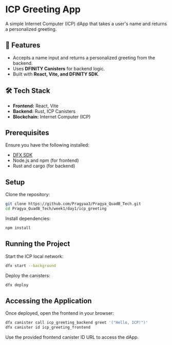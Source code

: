 # ICP Greeting App

A simple Internet Computer (ICP) dApp that takes a user's name and returns a personalized greeting.

## 📌 Features  
- Accepts a name input and returns a personalized greeting from the backend.  
- Uses **DFINITY Canisters** for backend logic.  
- Built with **React, Vite, and DFINITY SDK**.

## 🛠 Tech Stack  
- **Frontend:** React, Vite  
- **Backend:** Rust, ICP Canisters  
- **Blockchain:** Internet Computer (ICP)  


## Prerequisites

Ensure you have the following installed:

- [DFX SDK](https://internetcomputer.org/docs/current/developer-docs/setup/install)
- Node.js and npm (for frontend)
- Rust and cargo (for backend)

## Setup

Clone the repository:

```sh
git clone https://github.com/Pragyaa3/Pragya_QuadB_Tech.git
cd Pragya_QuadB_Tech/week1/day1/icp_greeting
```

Install dependencies:

```sh
npm install
```

## Running the Project

Start the ICP local network:

```sh
dfx start --background
```

Deploy the canisters:

```sh
dfx deploy
```

## Accessing the Application

Once deployed, open the frontend in your browser:

```sh
dfx canister call icp_greeting_backend greet '("Hello, ICP!")'
dfx canister id icp_greeting_frontend
```

Use the provided frontend canister ID URL to access the dApp.
